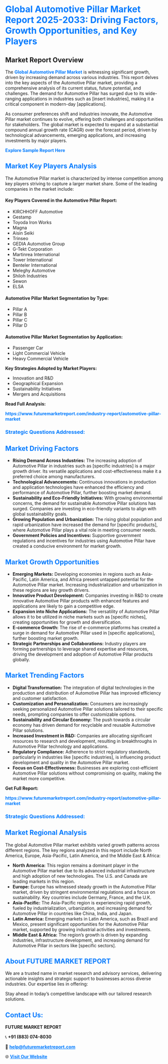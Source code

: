 <h1 style="color: #007BFF;">Global Automotive Pillar Market Report 2025-2033: Driving Factors, Growth Opportunities, and Key Players</h1>

<section id="overview">
<h2>Market Report Overview</h2>
<p>The <a href="https://www.futuremarketreport.com/industry-report/automotive-pillar-market" style="color: #007BFF; text-decoration: none;"><strong>Global Automotive Pillar Market</strong></a> is witnessing significant growth, driven by increasing demand across various industries. This report delves into the key aspects of the Automotive Pillar market, providing a comprehensive analysis of its current status, future potential, and challenges. The demand for Automotive Pillar has surged due to its wide-ranging applications in industries such as [insert industries], making it a critical component in modern-day [applications].</p>
<p>As consumer preferences shift and industries innovate, the Automotive Pillar market continues to evolve, offering both challenges and opportunities for stakeholders. The global market is expected to expand at a substantial compound annual growth rate (CAGR) over the forecast period, driven by technological advancements, emerging applications, and increasing investments by major players.</p>
</section>

<section id="overview">
<p><a href="https://www.futuremarketreport.com/request-sample/reportId=54246" style="color: #007BFF; text-decoration: none;"><strong>Explore Sample Report Here</strong></a></p>
</section>

<section id="key-players">
<h2 style="color: #007BFF;">Market Key Players Analysis</h2>
<p>The Automotive Pillar market is characterized by intense competition among key players striving to capture a larger market share. Some of the leading companies in the market include:</p>
<h4>Key Players Covered in the Automotive Pillar Report:</h4>
<ul><li>KIRCHHOFF Automotive</li><li>Gestamp</li><li>Toyoda Iron Works</li><li>Magna</li><li>Aisin Seiki</li><li>Trinseo</li><li>GEDIA Automotive Group</li><li>G-Tekt Corporation</li><li>Martinrea International</li><li>Tower International</li><li>Benteler International</li><li>Meleghy Automotive</li><li>Shiloh Industries</li><li>Sewon</li><li>ELSA</li></ul>
<h4>Automotive Pillar Market Segmentation by Type:</h4>
<ul><li>Pillar A</li><li>Pillar B</li><li>Pillar C</li><li>Pillar D</li></ul>

<h4>Automotive Pillar Market Segmentation by Application:</h4>
<ul><li>Passenger Car</li><li>Light Commercial Vehicle</li><li>Heavy Commercial Vehicle</li></ul>
<p><strong>Key Strategies Adopted by Market Players:</strong></p>
<ul>
<li>Innovation and R&D</li>
<li>Geographical Expansion</li>
<li>Sustainability Initiatives</li>
<li>Mergers and Acquisitions</li>
</ul>
</section>

<section>
<p><strong>Read Full Analysis: </strong></p><a href="https://www.futuremarketreport.com/industry-report/automotive-pillar-market" style="color: #007BFF; text-decoration: none;"><strong>https://www.futuremarketreport.com/industry-report/automotive-pillar-market</strong></a>
<h3 style="color: #007BFF;">Strategic Questions Addressed:</h3>
</section>

<section id="driving-factors">
<h2 style="color: #007BFF;">Market Driving Factors</h2>
<ul>
<li><strong>Rising Demand Across Industries:</strong> The increasing adoption of Automotive Pillar in industries such as [specific industries] is a major growth driver. Its versatile applications and cost-effectiveness make it a preferred choice among manufacturers.</li>
<li><strong>Technological Advancements:</strong> Continuous innovations in production and application technologies have enhanced the efficiency and performance of Automotive Pillar, further boosting market demand.</li>
<li><strong>Sustainability and Eco-Friendly Initiatives:</strong> With growing environmental concerns, the demand for sustainable Automotive Pillar solutions has surged. Companies are investing in eco-friendly variants to align with global sustainability goals.</li>
<li><strong>Growing Population and Urbanization:</strong> The rising global population and rapid urbanization have increased the demand for [specific products], where Automotive Pillar plays a vital role in meeting consumer needs.</li>
<li><strong>Government Policies and Incentives:</strong> Supportive government regulations and incentives for industries using Automotive Pillar have created a conducive environment for market growth.</li>
</ul>
</section>

<section id="growth-opportunities">
<h2 style="color: #007BFF;">Market Growth Opportunities</h2>
<ul>
<li><strong>Emerging Markets:</strong> Developing economies in regions such as Asia-Pacific, Latin America, and Africa present untapped potential for the Automotive Pillar market. Increasing industrialization and urbanization in these regions are key growth drivers.</li>
<li><strong>Innovative Product Development:</strong> Companies investing in R&D to create innovative Automotive Pillar products with enhanced features and applications are likely to gain a competitive edge.</li>
<li><strong>Expansion into Niche Applications:</strong> The versatility of Automotive Pillar allows it to be utilized in niche markets such as [specific niches], creating opportunities for growth and diversification.</li>
<li><strong>E-commerce Growth:</strong> The rise of e-commerce platforms has created a surge in demand for Automotive Pillar used in [specific applications], further boosting market growth.</li>
<li><strong>Strategic Partnerships and Collaborations:</strong> Industry players are forming partnerships to leverage shared expertise and resources, driving the development and adoption of Automotive Pillar products globally.</li>
</ul>
</section>

<section id="trending-factors">
<h2 style="color: #007BFF;">Market Trending Factors</h2>
<ul>
<li><strong>Digital Transformation:</strong> The integration of digital technologies in the production and distribution of Automotive Pillar has improved efficiency and customer satisfaction.</li>
<li><strong>Customization and Personalization:</strong> Consumers are increasingly seeking personalized Automotive Pillar solutions tailored to their specific needs, prompting companies to offer customizable options.</li>
<li><strong>Sustainability and Circular Economy:</strong> The push towards a circular economy has driven demand for recyclable and reusable Automotive Pillar solutions.</li>
<li><strong>Increased Investment in R&D:</strong> Companies are allocating significant resources to research and development, resulting in breakthroughs in Automotive Pillar technology and applications.</li>
<li><strong>Regulatory Compliance:</strong> Adherence to strict regulatory standards, particularly in industries like [specific industries], is influencing product development and quality in the Automotive Pillar market.</li>
<li><strong>Focus on Cost-Effectiveness:</strong> Businesses are exploring cost-efficient Automotive Pillar solutions without compromising on quality, making the market more competitive.</li>
</ul>
</section>

<section>
<p><strong>Get Full Report: </strong></p><a href="https://www.futuremarketreport.com/industry-report/automotive-pillar-market" style="color: #007BFF; text-decoration: none;"><strong>https://www.futuremarketreport.com/industry-report/automotive-pillar-market</strong></a>
<h3 style="color: #007BFF;">Strategic Questions Addressed:</h3>
</section>


<section id="regional-analysis">
<h2 style="color: #007BFF;">Market Regional Analysis</h2>
<p>The global Automotive Pillar market exhibits varied growth patterns across different regions. The key regions analyzed in this report include North America, Europe, Asia-Pacific, Latin America, and the Middle East & Africa:</p>
<ul>
<li><strong>North America:</strong> This region remains a dominant player in the Automotive Pillar market due to its advanced industrial infrastructure and high adoption of new technologies. The U.S. and Canada are leading markets in this region.</li>
<li><strong>Europe:</strong> Europe has witnessed steady growth in the Automotive Pillar market, driven by stringent environmental regulations and a focus on sustainability. Key countries include Germany, France, and the U.K.</li>
<li><strong>Asia-Pacific:</strong> The Asia-Pacific region is experiencing rapid growth, fueled by industrialization, urbanization, and increasing demand for Automotive Pillar in countries like China, India, and Japan.</li>
<li><strong>Latin America:</strong> Emerging markets in Latin America, such as Brazil and Mexico, present significant opportunities for the Automotive Pillar market, supported by growing industrial activities and investments.</li>
<li><strong>Middle East & Africa:</strong> The region’s growth is driven by expanding industries, infrastructure development, and increasing demand for Automotive Pillar in sectors like [specific sectors].</li>
</ul>
</section>

<footer>
<h2 style="color: #007BFF;">About FUTURE MARKET REPORT</h2>
<p>We are a trusted name in market research and advisory services, delivering actionable insights and strategic support to businesses across diverse industries. Our expertise lies in offering:</p>

<p>Stay ahead in today’s competitive landscape with our tailored research solutions.</p>

<h2 style="color: #007BFF;">Contact Us:</h2>
<p><strong>FUTURE MARKET REPORT</strong></p>
<p>📞 <strong>+91 (883) 074-8030</strong></p>
<p>📧 <strong><a href="mailto:help@futuremarketreport.com" style="color: #007BFF;">help@futuremarketreport.com</a></strong></p>
<p>🌐 <strong><a href="https://www.futuremarketreport.com/" style="color: #007BFF;">Visit Our Website</a></strong></p>
</footer>